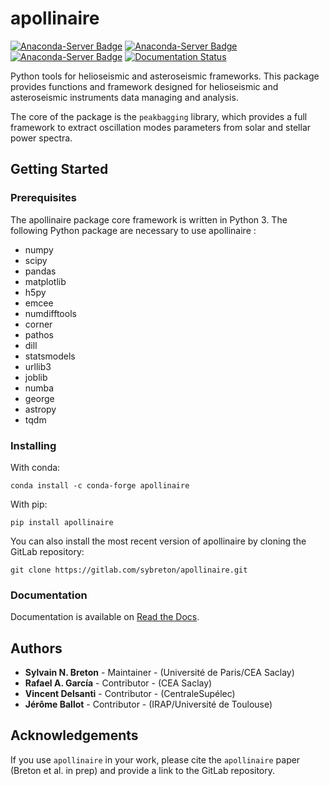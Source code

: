 # apollinaire

[![Anaconda-Server Badge](https://anaconda.org/conda-forge/apollinaire/badges/license.svg)](https://anaconda.org/conda-forge/apollinaire)
[![Anaconda-Server Badge](https://anaconda.org/conda-forge/apollinaire/badges/installer/conda.svg)](https://conda.anaconda.org/conda-forge)
[![Anaconda-Server Badge](https://anaconda.org/conda-forge/apollinaire/badges/version.svg)](https://anaconda.org/conda-forge/apollinaire)
[![Documentation Status](https://readthedocs.org/projects/apollinaire/badge/?version=latest)](https://apollinaire.readthedocs.io/en/latest/?badge=latest)

Python tools for helioseismic and asteroseismic frameworks.  This package
provides functions and framework designed for helioseismic and asteroseismic
instruments data managing and analysis.  

The core of the package is the ``peakbagging`` library, which provides a full
framework to extract oscillation modes parameters from solar and stellar power
spectra. 

## Getting Started

### Prerequisites

The apollinaire package core framework is written in Python 3.
The following Python package are necessary to use apollinaire : 
- numpy
- scipy
- pandas
- matplotlib
- h5py
- emcee
- numdifftools
- corner
- pathos
- dill
- statsmodels
- urllib3
- joblib
- numba
- george
- astropy
- tqdm

### Installing

With conda:

`conda install -c conda-forge apollinaire`

With pip:

`pip install apollinaire` 

You can also install the most recent version of apollinaire by cloning the GitLab repository:

`git clone https://gitlab.com/sybreton/apollinaire.git`

### Documentation

Documentation is available on [Read the Docs](https://apollinaire.readthedocs.io).

## Authors

* **Sylvain N. Breton** - Maintainer - (Université de Paris/CEA Saclay)
* **Rafael A. García** - Contributor - (CEA Saclay)
* **Vincent Delsanti** - Contributor - (CentraleSupélec)
* **Jérôme Ballot** - Contributor - (IRAP/Université de Toulouse)

## Acknowledgements 

If you use ``apollinaire`` in your work, please cite the ``apollinaire`` paper (Breton et al. in prep) and provide a link to 
the GitLab repository.  

